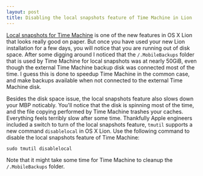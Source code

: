 ```yaml
---
layout: post
title: Disabling the local snapshots feature of Time Machine in Lion
---
```


[Local snapshots for Time Machine](http://www.apple.com/macosx/whats-new/features.html#timemachine) is one of the new features in OS X Lion that looks really good on paper. But once you have used your new Lion installation for a few days, you will notice that you are running out of disk space. After some digging around I noticed that the <code>/.MobileBackups</code> folder that is used by Time Machine for local snapshots was at nearly 50GiB, even though the external Time Machine backup disk was connected most of the time. I guess this is done to speedup Time Machine in the common case, and make backups available when not connected to the external Time Machine disk.

Besides the disk space issue, the local snapshots feature also slows down your MBP noticably. You'll notice that the disk is spinning most of the time, and the file copying performed by Time Machine trashes your caches. Everything feels terribly slow after some time. Thankfully Apple engineers included a switch to turn of the local snapshots feature, <code>tmutil</code> supports a new command <code>disablelocal</code> in OS X Lion. Use the following command to disable the local snapshots feature of Time Machine:

```
sudo tmutil disablelocal
```

Note that it might take some time for Time Machine to cleanup the <code>/.MobileBackups</code> folder.
